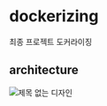 # dockerizing
최종 프로젝트 도커라이징


## architecture
![제목 없는 디자인](https://user-images.githubusercontent.com/118493627/217997039-a107f29e-51a3-4b30-b541-89624af58095.png)
